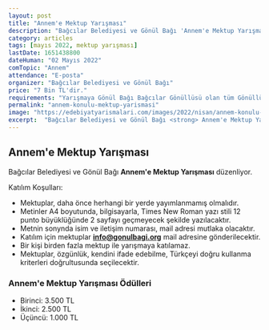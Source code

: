 ```yaml
---
layout: post
title: "Annem'e Mektup Yarışması"
description: "Bağcılar Belediyesi ve Gönül Bağı 'Annem'e Mektup Yarışması' düzenliyor."
category: articles
tags: [mayıs 2022, mektup yarışması]
lastDate: 1651438800
dateHuman: "02 Mayıs 2022"
comTopic: "Annem"
attendance: "E-posta"
organizer: "Bağcılar Belediyesi ve Gönül Bağı"
price: "7 Bin TL'dir."
requirements: "Yarışmaya Gönül Bağı Bağcılar Gönüllüsü olan tüm Gönüllülerimiz katılabilir."
permalink: "annem-konulu-mektup-yarismasi"
image: "https://edebiyatyarismalari.com/images/2022/nisan/annem-konulu-mektup-yarismasi.jpg"
excerpt:  "Bağcılar Belediyesi ve Gönül Bağı <strong> Annem'e Mektup Yarışması </strong> düzenliyor."
---
```


## Annem'e Mektup Yarışması
Bağcılar Belediyesi ve Gönül Bağı **Annem'e Mektup Yarışması** düzenliyor.

Katılım Koşulları:
- Mektuplar, daha önce herhangi bir yerde yayımlanmamış olmalıdır.
- Metinler A4 boyutunda, bilgisayarla, Times New Roman yazı stili 12 punto büyüklüğünde 2 sayfayı geçmeyecek şekilde yazılacaktır.
- Metnin sonynda isim ve iletişim numarası, mail adresi mutlaka olacaktır.
- Katılım için mektuplar **info@gonulbagi.org** mail adresine gönderilecektir.
- Bir kişi birden fazla mektup ile yarışmaya katılamaz.
- Mektuplar, özgünlük, kendini ifade edebilme, Türkçeyi doğru kullanma kriterleri doğrultusunda seçilecektir.


### Annem'e Mektup Yarışması Ödülleri
- Birinci: 3.500 TL
- İkinci: 2.500 TL
- Üçüncü: 1.000 TL